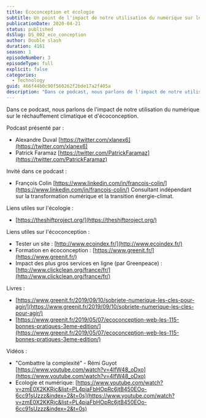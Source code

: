 ```yaml
---
title: Écoconception et écologie
subtitle: Un point de l'impact de notre utilisation du numérique sur le réchauffement climatique et de l'écoconception
publicationDate: 2020-04-21
status: published
dsSlug: DS_002_eco_conception
author: Double slash
duration: 4161
season: 1
episodeNumber: 3
episodeType: full
explicit: false
categories:
  - Technology
guid: 466f44b0c90f560262f2bde17a2f405a
description: "Dans ce podcast, nous parlons de l'impact de notre utilisation du numérique sur le réchauffement climatique et d'écoconception. Podcast présenté par : Alexandre Duval https://twitter.com/xlanex6 Patrick Faramaz https://twitter.com/PatrickFaramaz Invité dans ce podcast : François Colin https://www.linkedin.com/in/francois-colin/ Consultant indépendant sur la transformation numérique et la transition énergie-climat. Liens utiles sur l'écologie : https://theshiftproject.org/ Liens utiles sur l'écoconception : Tester un site : http://www.ecoindex.fr/ Formation en écoconception : https://www.greenit.fr/ Impact des plus gros services en ligne (par Greenpeace) : http://www.clickclean.org/france/fr/ Livres : https://www.greenit.fr/2019/09/10/sobriete-numerique-les-cles-pour-agir/ https://www.greenit.fr/2019/05/07/ecoconception-web-les-115-bonnes-pratiques-3eme-edition/ Vidéos : \"Combattre la complexité\" - Rémi Guyot https://www.youtube.com/watch?v=4lfW48_oDxo Ecologie et numérique: https://www.youtube.com/watch?v=zmE0X2KKRjc&list=PL4piaFbHOpRc6jtB450EOo-6cc91sUzzz&index=2&t=0s"
---
```


Dans ce podcast, nous parlons de l'impact de notre utilisation du numérique sur le réchauffement climatique et d'écoconception.

Podcast présenté par :

- Alexandre Duval [https://twitter.com/xlanex6](https://twitter.com/xlanex6)
- Patrick Faramaz [https://twitter.com/PatrickFaramaz](https://twitter.com/PatrickFaramaz)

Invité dans ce podcast :

- François Colin [https://www.linkedin.com/in/francois-colin/](https://www.linkedin.com/in/francois-colin/)
  Consultant indépendant sur la transformation numérique et la transition énergie-climat.

Liens utiles sur l'écologie :

- [https://theshiftproject.org/](https://theshiftproject.org/)

Liens utiles sur l'écoconception :

- Tester un site : [http://www.ecoindex.fr/](http://www.ecoindex.fr/)
- Formation en écoconception : [https://www.greenit.fr/](https://www.greenit.fr/)
- Impact des plus gros services en ligne (par Greenpeace) : [http://www.clickclean.org/france/fr/](http://www.clickclean.org/france/fr/)

Livres :

- [https://www.greenit.fr/2019/09/10/sobriete-numerique-les-cles-pour-agir/](https://www.greenit.fr/2019/09/10/sobriete-numerique-les-cles-pour-agir/)
- [https://www.greenit.fr/2019/05/07/ecoconception-web-les-115-bonnes-pratiques-3eme-edition/](https://www.greenit.fr/2019/05/07/ecoconception-web-les-115-bonnes-pratiques-3eme-edition/)

Vidéos :

- "Combattre la complexité" - Rémi Guyot [https://www.youtube.com/watch?v=4lfW48_oDxo](https://www.youtube.com/watch?v=4lfW48_oDxo)
- Ecologie et numérique: [https://www.youtube.com/watch?v=zmE0X2KKRjc&list=PL4piaFbHOpRc6jtB450EOo-6cc91sUzzz&index=2&t=0s](https://www.youtube.com/watch?v=zmE0X2KKRjc&list=PL4piaFbHOpRc6jtB450EOo-6cc91sUzzz&index=2&t=0s)
